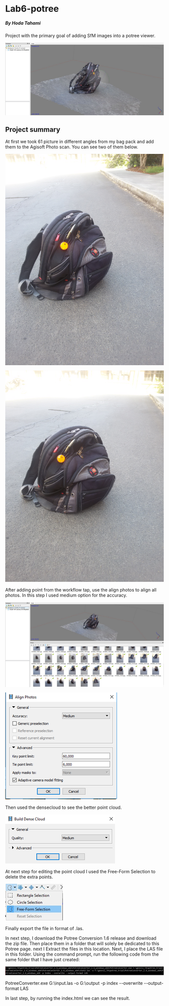 # Lab6-potree
##### By Hoda Tahami
Project with the primary goal of adding SfM images into a potree viewer.

![pix4d](img/1.JPG)



## Project summary



At first we took 61 picture in different angles from my bag pack and add them to the Agisoft 
Photo scan. You can see two of them below.

![pix4d](img/2.jpg)

![pix4d](img/3.jpg)

After adding point from the workflow tap, use the align photos to align all
 photos. In this step I used medium option for the accuracy.
 
 ![pix4d](img/22.JPG)
 
 ![pix4d](img/5.PNG)
  
 Then used the densecloud to see the better point cloud.
 
  ![pix4d](img/6.PNG)
   
At next step for editing the point cloud I used the Free-Form Selection to
 delete the extra points.
 
 ![pix4d](img/7.jpg)
  
 Finally export the file in format of .las.
 
In next step, I download the Potree Conversion 1.6 release and download the zip file.
 Then place them in a folder that will solely be dedicated to this Potree page.
  next I Extract the files in this location.
  Next, I place the LAS file in this folder. Using the command prompt, run the following code from the same
   folder that I have just created:
   
  ![pix4d](img/9.JPG)
  
  PotreeConverter.exe G:\input.las -o G:\output -p index --overwrite --output-format LAS


In last step, by running the index.html we can see the result.


